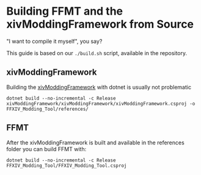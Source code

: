 # Building FFMT and the xivModdingFramework from Source
"I want to compile it myself", you say?

This guide is based on our `./build.sh` script, available in the repository.

## xivModdingFramework

Building the [xivModdingFramework](https://github.com/TexTools/xivModdingFramework/) with dotnet is usually not problematic

```dotnet build --no-incremental -c Release xivModdingFramework/xivModdingFramework/xivModdingFramework.csproj -o FFXIV_Modding_Tool/references/```

## FFMT
After the xivModdingFramework is built and available in the references folder you can build FFMT with:

```dotnet build --no-incremental -c Release FFXIV_Modding_Tool/FFXIV_Modding_Tool.csproj```
